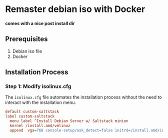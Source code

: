 # Remaster debian iso with Docker
#### comes with a nice post install dir

## Prerequisites
1. Debian iso file
2. Docker
   
## Installation Process

### Step 1: Modify isolinux.cfg

The `isolinux.cfg` file automates the installation process without the need to interact with the installation menu.

```cfg
default custom-saltstack
label custom-saltstack
  menu label ^Install Debian Server w/ Saltstack minion
  kernel /install.amd/vmlinuz
  append  vga=768 console-setup/ask_detect=false initrd=/install.amd/initrd.gz quiet ---
```
